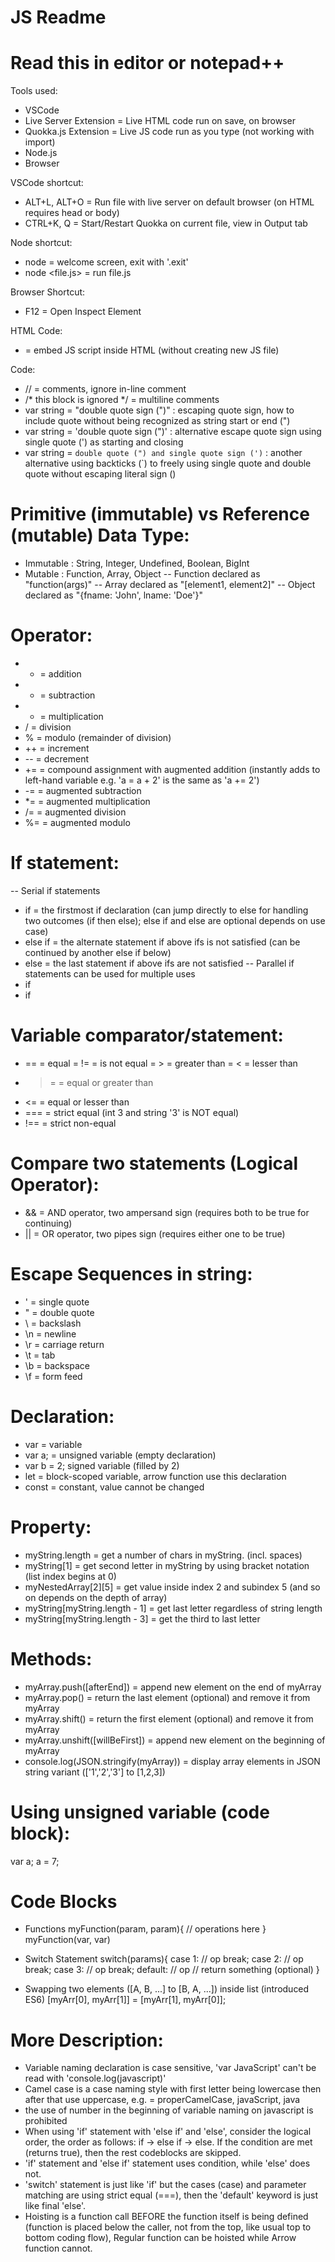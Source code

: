 # JS Readme
# Read this in editor or notepad++

Tools used:
- VSCode
- Live Server Extension = Live HTML code run on save, on browser 
- Quokka.js Extension = Live JS code run as you type (not working with import)
- Node.js
- Browser

VSCode shortcut:
- ALT+L, ALT+O = Run file with live server on default browser (on HTML requires head or body)
- CTRL+K, Q = Start/Restart Quokka on current file, view in Output tab

Node shortcut:
- node = welcome screen, exit with '.exit'
- node <file.js> = run file.js

Browser Shortcut:
- F12 = Open Inspect Element

HTML Code:
- <script></script> = embed JS script inside HTML (without creating new JS file)

Code:
- // = comments, ignore in-line comment
- /* this block is ignored */ = multiline comments
- var string = "double quote sign (\")" : escaping quote sign, how to include quote without being recognized as string start or end (\")
- var string = 'double quote sign (")' : alternative escape quote sign using single quote (') as starting and closing
- var string = `double quote (") and single quote sign (')` : another alternative using backticks (`) to freely using single quote and double quote without escaping literal sign (\)

# Primitive (immutable) vs Reference (mutable) Data Type:
- Immutable : String, Integer, Undefined, Boolean, BigInt
- Mutable : Function, Array, Object
-- Function declared as "function(args)"
-- Array declared as "[element1, element2]"
-- Object declared as "{fname: 'John', lname: 'Doe'}"

# Operator:
- + = addition
- - = subtraction
- * = multiplication
- / = division
- % = modulo (remainder of division)
- ++ = increment
- -- = decrement
- += = compound assignment with augmented addition (instantly adds to left-hand variable e.g. 'a = a + 2' is the same as 'a += 2')
- -= = augmented subtraction
- *= = augmented multiplication
- /= = augmented division
- %= = augmented modulo

# If statement:
-- Serial if statements
- if = the firstmost if declaration (can jump directly to else for handling two outcomes (if then else); else if and else are optional depends on use case)
- else if = the alternate statement if above ifs is not satisfied (can be continued by another else if below)
- else = the last statement if above ifs are not satisfied
-- Parallel if statements can be used for multiple uses
- if
- if
# Variable comparator/statement:
- == = equal
= != = is not equal
= > = greater than
= < = lesser than
- >= = equal or greater than
- <= = equal or lesser than
- === = strict equal (int 3 and string '3' is NOT equal)
- !== = strict non-equal
# Compare two statements (Logical Operator):
- && = AND operator, two ampersand sign (requires both to be true for continuing)
- || = OR operator, two pipes sign (requires either one to be true)


# Escape Sequences in string:
- \' = single quote
- \" = double quote
- \\ = backslash
- \n = newline
- \r = carriage return
- \t = tab
- \b = backspace
- \f = form feed

# Declaration:
- var = variable
- var a; = unsigned variable (empty declaration)
- var b = 2; signed variable (filled by 2)
- let = block-scoped variable, arrow function use this declaration
- const = constant, value cannot be changed

# Property:
- myString.length = get a number of chars in myString. (incl. spaces)
- myString[1] = get second letter in myString by using bracket notation (list index begins at 0)
- myNestedArray[2][5] = get value inside index 2 and subindex 5 (and so on depends on the depth of array)
- myString[myString.length - 1] = get last letter regardless of string length
- myString[myString.length - 3] = get the third to last letter

# Methods:
- myArray.push([afterEnd]) = append new element on the end of myArray
- myArray.pop() = return the last element (optional) and remove it from myArray
- myArray.shift() = return the first element (optional) and remove it from myArray
- myArray.unshift([willBeFirst]) = append new element on the beginning of myArray
- console.log(JSON.stringify(myArray)) = display array elements in JSON string variant (['1','2','3'] to [1,2,3])

# Using unsigned variable (code block):

var a;
a = 7;

# Code Blocks
- Functions
myFunction(param, param){
    // operations here
}
myFunction(var, var)

- Switch Statement
switch(params){
    case 1:
        // op
        break;
    case 2:
        // op
        break;
    case 3:
        // op
        break;
    default:
        // op
    // return something (optional)
}

- Swapping two elements ([A, B, ...] to [B, A, ...]) inside list (introduced ES6)
[myArr[0], myArr[1]] = [myArr[1], myArr[0]];

# More Description:
- Variable naming declaration is case sensitive, 'var JavaScript' can't be read with 'console.log(javascript)'
- Camel case is a case naming style with first letter being lowercase then after that use uppercase, e.g. = properCamelCase, javaScript, java
- the use of number in the beginning of variable naming on javascript is prohibited
- When using 'if' statement with 'else if' and 'else', consider the logical order, the order as follows: if -> else if -> else. If the condition are met (returns true), then the rest codeblocks are skipped.
- 'if' statement and 'else if' statement uses condition, while 'else' does not.
- 'switch' statement is just like 'if' but the cases (case) and parameter matching are using strict equal (===), then the 'default' keyword is just like final 'else'.
- Hoisting is a function call BEFORE the function itself is being defined (function is placed below the caller, not from the top, like usual top to bottom coding flow), Regular function can be hoisted while Arrow function cannot.